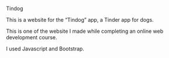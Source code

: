 Tindog

This is a website for the “Tindog” app, a Tinder app for dogs.

This is one of the website I made while completing an online web development course.

I used Javascript and Bootstrap. 
